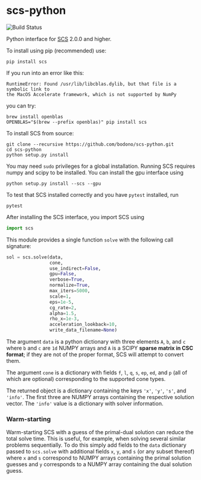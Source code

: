 scs-python
===

![Build Status](https://github.com/bodono/scs-python/actions/workflows/build.yml/badge.svg)

Python interface for [SCS](https://github.com/cvxgrp/scs) 2.0.0 and higher.


To install using pip (recommended) use:
```shell
pip install scs
```
If you run into an error like this:
```
RuntimeError: Found /usr/lib/libcblas.dylib, but that file is a symbolic link to
the MacOS Accelerate framework, which is not supported by NumPy
```
you can try:
```shell
brew install openblas
OPENBLAS="$(brew --prefix openblas)" pip install scs
```

To install SCS from source:
```shell
git clone --recursive https://github.com/bodono/scs-python.git
cd scs-python
python setup.py install
```
You may need `sudo` privileges for a global installation. Running SCS requires
numpy and scipy to be installed. You can install the gpu interface using
```shell
python setup.py install --scs --gpu
```

To test that SCS installed correctly and you have `pytest` installed, run
```shell
pytest
```

After installing the SCS interface, you import SCS using
```python
import scs
```
This module provides a single function `solve` with the following call signature:
```python
sol = scs.solve(data,
                cone,
                use_indirect=False,
                gpu=False,
                verbose=True,
                normalize=True,
                max_iters=5000,
                scale=1,
                eps=1e-5,
                cg_rate=2,
                alpha=1.5,
                rho_x=1e-3,
                acceleration_lookback=10,
                write_data_filename=None)
```
The argument `data` is a python dictionary with three elements `A`, `b`, and `c`
where `b` and `c` are `1d` NUMPY arrays and `A` is a SCIPY **sparse matrix in
CSC format**; if they are not of the proper format, SCS will attempt to convert
them.

The argument `cone` is a dictionary with fields `f`, `l`, `q`, `s`, `ep`, `ed`,
and `p` (all of which are optional) corresponding to the supported cone types.

The returned object is a dictionary containing the keys `'x'`, `'y'`, `'s'`, and
`'info'`.  The first three are NUMPY arrays containing the respective solution
vector. The `'info'` value is a dictionary with solver information.

### Warm-starting

Warm-starting SCS with a guess of the primal-dual solution can reduce the total
solve time. This is useful, for example, when solving several similar problems
sequentially. To do this simply add fields to the `data` dictionary passed to
`scs.solve` with additional fields `x`, `y`, and `s` (or any subset thereof)
where `x` and `s` correspond to NUMPY arrays containing the primal solution
guesses and `y` corresponds to a NUMPY array containing the dual solution guess.

